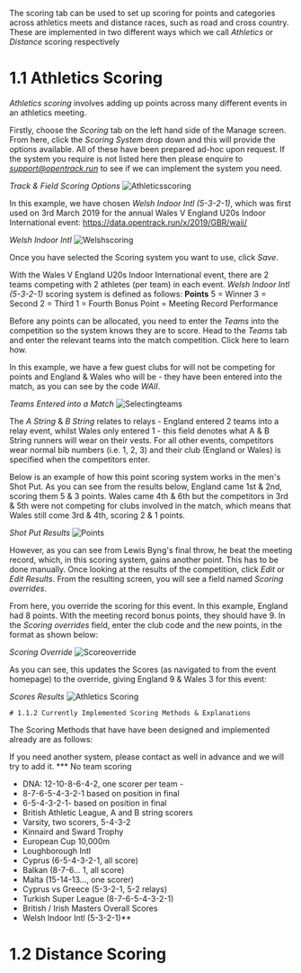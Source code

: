 <!-- TITLE: Scoring Tab -->

The scoring tab can be used to set up scoring for points and categories across athletics meets and distance races, such as road and cross country.  These are implemented in two different ways which we call *Athletics* or *Distance* scoring respectively
# 1.1 Athletics Scoring
*Athletics scoring* involves adding up points across many different events in an athletics meeting.  

Firstly, choose the *Scoring* tab on the left hand side of the Manage screen. From here, click the *Scoring System* drop down and this will provide the options available. All of these have been prepared ad-hoc upon request. If the system you require is not listed here then please enquire to *support@opentrack.run* to see if we can implement the system you need.

*Track & Field Scoring Options*
![Athleticsscoring](/uploads/scoring/athleticsscoring.png "Athleticsscoring")

In this example, we have chosen *Welsh Indoor Intl (5-3-2-1)*, which was first used on 3rd March 2019 for the annual Wales V England U20s Indoor International event: 
https://data.opentrack.run/x/2019/GBR/waii/

*Welsh Indoor Intl*
![Welshscoring](/uploads/scoring/welshscoring.png "Welshscoring")

Once you have selected the Scoring system you want to use, click *Save*. 

With the Wales V England U20s Indoor International event, there are 2 teams competing with 2 athletes (per team) in each event. *Welsh Indoor Intl (5-3-2-1)* scoring system is defined as follows:
**Points**
5 = Winner
3 = Second
2 = Third
1 = Fourth
Bonus Point = Meeting Record Performance

Before any points can be allocated, you need to enter the *Teams* into the competition so the system knows they are to score. Head to the *Teams* tab and enter the relevant teams into the match competition. Click here to learn how.

In this example, we have a few guest clubs for will not be competing for points and England & Wales who will be - they have been entered into the match, as you can see by the code *WAII*.

*Teams Entered into a Match*
![Selectingteams](/uploads/scoring/selectingteams.png "Selectingteams")

The *A String* & *B String* relates to relays - England entered 2 teams into a relay event, whilst Wales only entered 1 - this field denotes what A & B String runners will wear on their vests. For all other events, competitors wear normal bib numbers (i.e. 1, 2, 3) and their club (England or Wales) is specified when the competitors enter. 

Below is an example of how this point scoring system works in the men's Shot Put. As you can see from the results below, England came 1st & 2nd, scoring them 5 & 3 points. Wales came 4th & 6th but the competitors in 3rd & 5th were not competing for clubs involved in the match, which means that Wales still come 3rd & 4th, scoring 2 & 1 points.

*Shot Put Results*
![Points](/uploads/scoring/points.png "Points")

However, as you can see from Lewis Byng's final throw, he beat the meeting record, which, in this scoring system, gains another point. This has to be done manually. Once looking at the results of the competition, click *Edit* or *Edit Results*. From the resulting screen, you will see a field named *Scoring overrides*. 

From here, you override the scoring for this event. In this example, England had 8 points. With the meeting record bonus points, they should have 9. In the *Scoring overrides* field, enter the club code and the new points, in the format as shown below:

*Scoring Override*
![Scoreoverride](/uploads/scoring/scoreoverride.png "Scoreoverride")

As you can see, this updates the Scores (as navigated to from the event homepage) to the override, giving England 9 & Wales 3 for this event:

*Scores Results*
![Athletics Scoring](/uploads/scoring/athletics-scoring.png "Athletics Scoring")

	# 1.1.2 Currently Implemented Scoring Methods & Explanations

The Scoring Methods that have have been designed and implemented already are as follows:

If you need another system, please contact as well in advance and we will try to add it.
***  No team scoring
*  DNA: 12-10-8-6-4-2, one scorer per team - 
*  8-7-6-5-4-3-2-1 based on position in final
*  6-5-4-3-2-1- based on position in final
*  British Athletic League, A and B string scorers
*  Varsity, two scorers, 5-4-3-2
*  Kinnaird and Sward Trophy
*  European Cup 10,000m
*  Loughborough Intl
*  Cyprus (6-5-4-3-2-1, all score)
*  Balkan (8-7-6... 1, all score)
*  Malta (15-14-13..., one scorer) 
*  Cyprus vs Greece (5-3-2-1, 5-2 relays)
*  Turkish Super League (8-7-6-5-4-3-2-1)
*  British / Irish Masters Overall Scores
*  Welsh Indoor Intl (5-3-2-1)**


# 1.2 Distance Scoring


